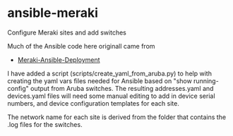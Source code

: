 # ansible-meraki
Configure Meraki sites and add switches

Much of the Ansible code here originall came from 
* [Meraki-Ansible-Deployment](https://github.com/sttrayno/Meraki-Ansible-Deployment/tree/master)

I have added a script (scripts/create_yaml_from_aruba.py) to help with creating the yaml vars files needed for Ansible based on "show running-config" output from Aruba switches. The resulting addresses.yaml and devices.yaml files will need some manual editing to add in device serial numbers, and device configuration templates for each site.

The network name for each site is derived from the folder that contains the .log files for the switches.

